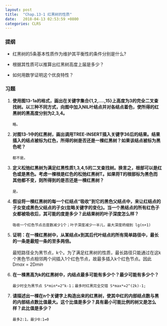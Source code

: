 ```yaml
---
layout: post
title:  "Chap.13-1 红黑树的性质"
date:   2018-04-13 02:53:59 +0800
categories: CLRS
---
```

### 提纲
* 红黑树的5条基本性质作为维护其平衡性的条件分别是什么?

* 根据其性质可以推算出红黑树高度上届是多少？

* 如何用数学证明这个优良特性？

### 习题
1.  **使用图13-1a的格式，画出在关键字集合{1,2,....,15}上高度为3的完全二叉查找树。以三种不同方式，向图中加入NIL叶结点并对各结点着色，使所得的红黑树的黑高度分别为2,3,4。**
<br><br>`略。`

2.   **对图13-1中的红黑树，画出调用TREE-INSERT插入关键字36后的结果。结果插入的结点被标为红色，所得的树是否还是一棵红黑树？如果该结点被标为黑色呢？**
<br><br>`都不是。`

3.   **定义松弛红黑树为满足红黑性质1,3,4,5的二叉查找树。换言之，根部可以是红色或是黑色。考虑一棵根是红色的松弛红黑树T。如果将T的根部标为黑色而其他都不变，则所得到的是否还是一棵红黑树？**
<br><br>`是。`

4.   **假设将一棵红黑树的每一个红结点“吸收”到它的黑色父结点中，来让红结点的子女变成黑色父结点的子女(忽略关键字的变化)。当一个黑结点的所有红色子女都被吸收后，其可能的度是多少？此结果树的叶子深度怎么样？**
<br><br>`吸收一个红色节点总度数减少1个；叶子深度减少一半儿，最大深度坍缩到 lg(n+1)`

5.   **证明：在一棵红黑树中，从某结点x到其后代叶结点的所有简单路径中，最长的一条是最短一条的至多两倍。**
<br><br>最短路径全为黑节点，k个。为了满足红黑树的性质，最长路径只能通过在这k个黑色节点相邻两个间插入1个红色节点，故最多插入k个红色节点。因此 D*max* = 2D*min*

6.   **在一棵黑高为k的红黑树中，内结点最多可能有多少个？最少可能有多少个？**
<br><br>`最少时全为黑节点 S*min*=2^k-1；最多时红黑完全交错 S*max*=2^(2k)-1;`

7.   **请描述出一棵在n个关键字上构造出来的红黑树，使其中红的内部结点数与黑的内部结点数比值最大。这个比值是多少？具有最小可能比例的树又是怎么样？此比值是多少？**
<br><br>`最多2:1，最少0:1=0`
